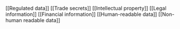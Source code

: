 [[Regulated data]]
[[Trade secrets]]
[[Intellectual property]]
[[Legal information]]
[[Financial information]]
[[Human-readable data]]
[[Non-human readable data]]